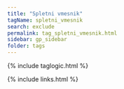 ```yaml
---
title: "Spletni vmesnik"
tagName: spletni_vmesnik
search: exclude
permalink: tag_spletni_vmesnik.html
sidebar: gp_sidebar
folder: tags
---
```

{% include taglogic.html %}

{% include links.html %}
